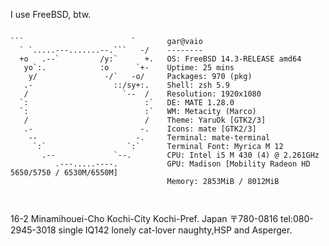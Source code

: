 I use FreeBSD, btw.

```

```                        `       gar@vaio 
  ` `.....---.......--.```   -/    -------- 
  +o   .--`         /y:`      +.   OS: FreeBSD 14.3-RELEASE amd64 
   yo`:.            :o      `+-    Uptime: 25 mins 
    y/               -/`   -o/     Packages: 970 (pkg) 
   .-                  ::/sy+:.    Shell: zsh 5.9 
   /                     `--  /    Resolution: 1920x1080 
  `:                          :`   DE: MATE 1.28.0 
  `:                          :`   WM: Metacity (Marco) 
   /                          /    Theme: YaruOk [GTK2/3] 
   .-                        -.    Icons: mate [GTK2/3] 
    --                      -.     Terminal: mate-terminal 
     `:`                  `:`      Terminal Font: Myrica M 12 
       .--             `--.        CPU: Intel i5 M 430 (4) @ 2.261GHz 
          .---.....----.           GPU: Madison [Mobility Radeon HD 5650/5750 / 6530M/6550M] 
                                   Memory: 2853MiB / 8012MiB 

                                                           
```

16-2 Minamihouei-Cho Kochi-City Kochi-Pref. Japan 〒780-0816
tel:080-2945-3018
single
IQ142
lonely
cat-lover
naughty,HSP and Asperger.
